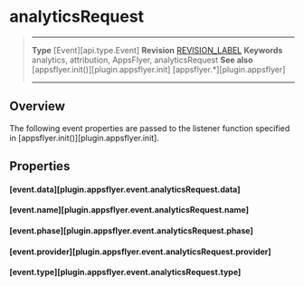 # analyticsRequest

> --------------------- ------------------------------------------------------------------------------------------
> __Type__              [Event][api.type.Event]
> __Revision__          [REVISION_LABEL](REVISION_URL)
> __Keywords__          analytics, attribution, AppsFlyer, analyticsRequest
> __See also__			[appsflyer.init()][plugin.appsflyer.init]
>						[appsflyer.*][plugin.appsflyer]
> --------------------- ------------------------------------------------------------------------------------------

## Overview

The following event properties are passed to the listener function specified in [appsflyer.init()][plugin.appsflyer.init].


## Properties

#### [event.data][plugin.appsflyer.event.analyticsRequest.data]

#### [event.name][plugin.appsflyer.event.analyticsRequest.name]

#### [event.phase][plugin.appsflyer.event.analyticsRequest.phase]

#### [event.provider][plugin.appsflyer.event.analyticsRequest.provider]

#### [event.type][plugin.appsflyer.event.analyticsRequest.type]
